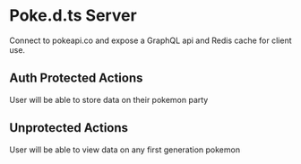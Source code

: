 # Poke.d.ts Server

Connect to pokeapi.co and expose a GraphQL api and Redis cache for client use.

## Auth Protected Actions

User will be able to store data on their pokemon party

## Unprotected Actions

User will be able to view data on any first generation pokemon

